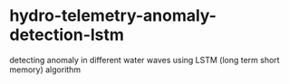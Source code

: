 # hydro-telemetry-anomaly-detection-lstm
detecting anomaly in different water waves using LSTM (long term short memory) algorithm
